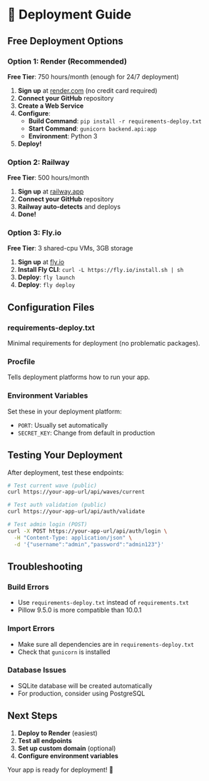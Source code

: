 # 🚀 Deployment Guide

## Free Deployment Options

### Option 1: Render (Recommended)
**Free Tier**: 750 hours/month (enough for 24/7 deployment)

1. **Sign up** at [render.com](https://render.com) (no credit card required)
2. **Connect your GitHub** repository
3. **Create a Web Service**
4. **Configure**:
   - **Build Command**: `pip install -r requirements-deploy.txt`
   - **Start Command**: `gunicorn backend.api:app`
   - **Environment**: Python 3
5. **Deploy!**

### Option 2: Railway
**Free Tier**: 500 hours/month

1. **Sign up** at [railway.app](https://railway.app)
2. **Connect your GitHub** repository
3. **Railway auto-detects** and deploys
4. **Done!**

### Option 3: Fly.io
**Free Tier**: 3 shared-cpu VMs, 3GB storage

1. **Sign up** at [fly.io](https://fly.io)
2. **Install Fly CLI**: `curl -L https://fly.io/install.sh | sh`
3. **Deploy**: `fly launch`
4. **Deploy**: `fly deploy`

## Configuration Files

### requirements-deploy.txt
Minimal requirements for deployment (no problematic packages).

### Procfile
Tells deployment platforms how to run your app.

### Environment Variables
Set these in your deployment platform:
- `PORT`: Usually set automatically
- `SECRET_KEY`: Change from default in production

## Testing Your Deployment

After deployment, test these endpoints:

```bash
# Test current wave (public)
curl https://your-app-url/api/waves/current

# Test auth validation (public)
curl https://your-app-url/api/auth/validate

# Test admin login (POST)
curl -X POST https://your-app-url/api/auth/login \
  -H "Content-Type: application/json" \
  -d '{"username":"admin","password":"admin123"}'
```

## Troubleshooting

### Build Errors
- Use `requirements-deploy.txt` instead of `requirements.txt`
- Pillow 9.5.0 is more compatible than 10.0.1

### Import Errors
- Make sure all dependencies are in `requirements-deploy.txt`
- Check that `gunicorn` is installed

### Database Issues
- SQLite database will be created automatically
- For production, consider using PostgreSQL

## Next Steps

1. **Deploy to Render** (easiest)
2. **Test all endpoints**
3. **Set up custom domain** (optional)
4. **Configure environment variables**

Your app is ready for deployment! 🎉 